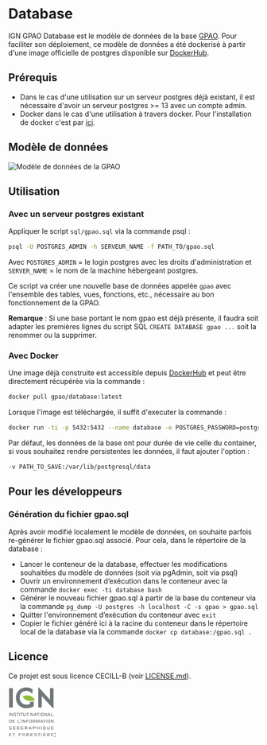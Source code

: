 # Database

IGN GPAO Database est le modèle de données de la base [GPAO](https://github.com/ign-gpao).
Pour faciliter son déploiement, ce modèle de données a été dockerisé à partir d'une image officielle de postgres disponible sur [DockerHub](https://hub.docker.com/_/postgres).

## Prérequis

 - Dans le cas d'une utilisation sur un serveur postgres déjà existant, il est nécessaire d'avoir un serveur postgres >= 13 avec un compte admin.
 - Docker dans le cas d'une utilisation à travers docker. Pour l'installation de docker c'est par [ici](https://docs.docker.com/engine/install/).

## Modèle de données

![Modèle de données de la GPAO](https://github.com/ign-gpao/database/blob/main/images/GPAO%20V3.png)

## Utilisation

### Avec un serveur postgres existant

Appliquer le script `sql/gpao.sql` via la commande psql :

``` bash
psql -U POSTGRES_ADMIN -h SERVEUR_NAME -f PATH_TO/gpao.sql
```

Avec ``` POSTGRES_ADMIN ``` = le login postgres avec les droits d'administration et ``` SERVER_NAME ``` = le nom de la machine hébergeant postgres.

Ce script va créer une nouvelle base de données appelée ``` gpao ``` avec l'ensemble des tables, vues, fonctions, etc., nécessaire au bon fonctionnement de la GPAO.

**Remarque** : Si une base portant le nom gpao est déjà présente, il faudra soit adapter les premières lignes du script SQL ``` CREATE DATABASE gpao ... ``` soit la renommer ou la supprimer.

### Avec Docker

Une image déjà construite est accessible depuis [DockerHub](https://hub.docker.com/r/gpao/database) et peut être directement récupérée via la commande :

``` bash
docker pull gpao/database:latest
```

Lorsque l'image est téléchargée, il suffit d'executer la commande :

``` bash
docker run -ti -p 5432:5432 --name database -e POSTGRES_PASSWORD=postgres
```

Par défaut, les données de la base ont pour durée de vie celle du container, si vous souhaitez rendre persistentes les données, il faut ajouter l'option :

``` bash
-v PATH_TO_SAVE:/var/lib/postgresql/data
```

## Pour les développeurs

### Génération du fichier gpao.sql

Après avoir modifié localement le modèle de données, on souhaite parfois re-générer le fichier gpao.sql associé. Pour cela, dans le répertoire de la database :
* Lancer le conteneur de la database, effectuer les modifications souhaitées du modèle de données (soit via pgAdmin, soit via psql)
* Ouvrir un environnement d’exécution dans le conteneur avec la commande `docker exec -ti database bash`
* Générer le nouveau fichier gpao.sql à partir de la base du conteneur via la commande `pg_dump -U postgres -h localhost -C -s gpao > gpao.sql`
* Quitter l'environnement d’exécution du conteneur avec `exit`
* Copier le fichier généré ici à la racine du conteneur dans le répertoire local de la database via la commande `docker cp database:/gpao.sql .`

## Licence

Ce projet est sous licence CECILL-B (voir [LICENSE.md](https://github.com/ign-gpao/.github/blob/main/LICENSE.md)).

[![IGN](https://github.com/ign-gpao/.github/blob/main/images/logo_ign.png)](https://www.ign.fr):
